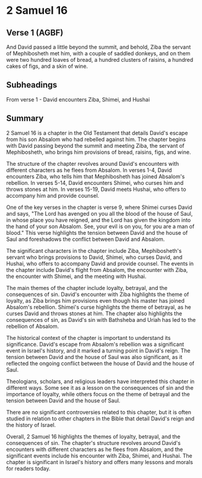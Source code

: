 # 2 Samuel 16

## Verse 1 (AGBF)

And David passed a little beyond the summit, and behold, Ziba the servant of Mephibosheth met him, with a couple of saddled donkeys, and on them were two hundred loaves of bread, a hundred clusters of raisins, a hundred cakes of figs, and a skin of wine.

## Subheadings

From verse 1 - David encounters Ziba, Shimei, and Hushai

## Summary

2 Samuel 16 is a chapter in the Old Testament that details David's escape from his son Absalom who had rebelled against him. The chapter begins with David passing beyond the summit and meeting Ziba, the servant of Mephibosheth, who brings him provisions of bread, raisins, figs, and wine. 

The structure of the chapter revolves around David's encounters with different characters as he flees from Absalom. In verses 1-4, David encounters Ziba, who tells him that Mephibosheth has joined Absalom's rebellion. In verses 5-14, David encounters Shimei, who curses him and throws stones at him. In verses 15-19, David meets Hushai, who offers to accompany him and provide counsel. 

One of the key verses in the chapter is verse 9, where Shimei curses David and says, "The Lord has avenged on you all the blood of the house of Saul, in whose place you have reigned, and the Lord has given the kingdom into the hand of your son Absalom. See, your evil is on you, for you are a man of blood." This verse highlights the tension between David and the house of Saul and foreshadows the conflict between David and Absalom. 

The significant characters in the chapter include Ziba, Mephibosheth's servant who brings provisions to David, Shimei, who curses David, and Hushai, who offers to accompany David and provide counsel. The events in the chapter include David's flight from Absalom, the encounter with Ziba, the encounter with Shimei, and the meeting with Hushai. 

The main themes of the chapter include loyalty, betrayal, and the consequences of sin. David's encounter with Ziba highlights the theme of loyalty, as Ziba brings him provisions even though his master has joined Absalom's rebellion. Shimei's curse highlights the theme of betrayal, as he curses David and throws stones at him. The chapter also highlights the consequences of sin, as David's sin with Bathsheba and Uriah has led to the rebellion of Absalom. 

The historical context of the chapter is important to understand its significance. David's escape from Absalom's rebellion was a significant event in Israel's history, and it marked a turning point in David's reign. The tension between David and the house of Saul was also significant, as it reflected the ongoing conflict between the house of David and the house of Saul. 

Theologians, scholars, and religious leaders have interpreted this chapter in different ways. Some see it as a lesson on the consequences of sin and the importance of loyalty, while others focus on the theme of betrayal and the tension between David and the house of Saul. 

There are no significant controversies related to this chapter, but it is often studied in relation to other chapters in the Bible that detail David's reign and the history of Israel. 

Overall, 2 Samuel 16 highlights the themes of loyalty, betrayal, and the consequences of sin. The chapter's structure revolves around David's encounters with different characters as he flees from Absalom, and the significant events include his encounter with Ziba, Shimei, and Hushai. The chapter is significant in Israel's history and offers many lessons and morals for readers today.